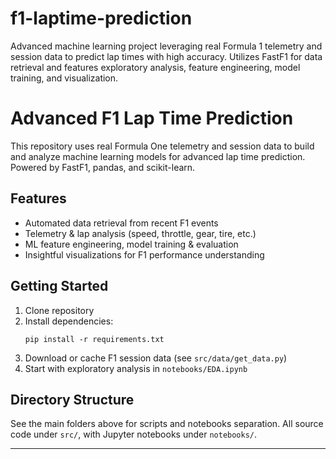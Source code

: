 # f1-laptime-prediction
Advanced machine learning project leveraging real Formula 1 telemetry and session data to predict lap times with high accuracy. Utilizes FastF1 for data retrieval and features exploratory analysis, feature engineering, model training, and visualization.

# Advanced F1 Lap Time Prediction

This repository uses real Formula One telemetry and session data to build and analyze machine learning models for advanced lap time prediction. Powered by FastF1, pandas, and scikit-learn.

## Features
- Automated data retrieval from recent F1 events
- Telemetry & lap analysis (speed, throttle, gear, tire, etc.)
- ML feature engineering, model training & evaluation
- Insightful visualizations for F1 performance understanding

## Getting Started

1. Clone repository
2. Install dependencies:
    ```
    pip install -r requirements.txt
    ```
3. Download or cache F1 session data (see `src/data/get_data.py`)
4. Start with exploratory analysis in `notebooks/EDA.ipynb`

## Directory Structure

See the main folders above for scripts and notebooks separation. All source code under `src/`, with Jupyter notebooks under `notebooks/`.

---
